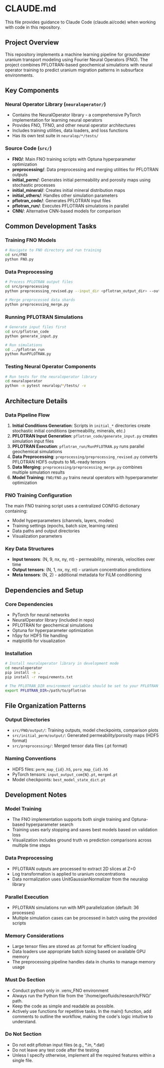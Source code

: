 # CLAUDE.md

This file provides guidance to Claude Code (claude.ai/code) when working with code in this repository.

## Project Overview

This repository implements a machine learning pipeline for groundwater uranium transport modeling using Fourier Neural Operators (FNO). The project combines PFLOTRAN-based geochemical simulations with neural operator training to predict uranium migration patterns in subsurface environments.

## Key Components

### Neural Operator Library (`neuraloperator/`)
- Contains the NeuralOperator library - a comprehensive PyTorch implementation for learning neural operators
- Provides FNO, TFNO, and other neural operator architectures
- Includes training utilities, data loaders, and loss functions
- Has its own test suite in `neuralop/*/tests/`

### Source Code (`src/`)
- **FNO/**: Main FNO training scripts with Optuna hyperparameter optimization
- **preprocessing/**: Data preprocessing and merging utilities for PFLOTRAN outputs
- **initial_perm/**: Generates initial permeability and porosity maps using stochastic processes
- **initial_mineral/**: Creates initial mineral distribution maps
- **initial_others/**: Handles other simulation parameters
- **pflotran_code/**: Generates PFLOTRAN input files
- **pflotran_run/**: Executes PFLOTRAN simulations in parallel
- **CNN/**: Alternative CNN-based models for comparison

## Common Development Tasks

### Training FNO Models
```bash
# Navigate to FNO directory and run training
cd src/FNO
python FNO.py
```

### Data Preprocessing
```bash
# Process PFLOTRAN output files
cd src/preprocessing
python preprocessing_revised.py --input_dir <pflotran_output_dir> --output <output_file>

# Merge preprocessed data shards
python preprocessing_merge.py
```

### Running PFLOTRAN Simulations
```bash
# Generate input files first
cd src/pflotran_code
python generate_input.py

# Run simulations
cd ../pflotran_run
python RunPFLOTRAN.py
```

### Testing Neural Operator Components
```bash
# Run tests for the neuraloperator library
cd neuraloperator
python -m pytest neuralop/*/tests/ -v
```

## Architecture Details

### Data Pipeline Flow
1. **Initial Conditions Generation**: Scripts in `initial_*` directories create stochastic initial conditions (permeability, minerals, etc.)
2. **PFLOTRAN Input Generation**: `pflotran_code/generate_input.py` creates simulation input files
3. **PFLOTRAN Execution**: `pflotran_run/RunPFLOTRAN.py` runs parallel geochemical simulations
4. **Data Preprocessing**: `preprocessing/preprocessing_revised.py` converts PFLOTRAN HDF5 outputs to ML-ready tensors
5. **Data Merging**: `preprocessing/preprocessing_merge.py` combines multiple simulation results
6. **Model Training**: `FNO/FNO.py` trains neural operators with hyperparameter optimization

### FNO Training Configuration
The main FNO training script uses a centralized CONFIG dictionary containing:
- Model hyperparameters (channels, layers, modes)
- Training settings (epochs, batch size, learning rates)
- Data paths and output directories
- Visualization parameters

### Key Data Structures
- **Input tensors**: (N, 9, nx, ny, nt) - permeability, minerals, velocities over time
- **Output tensors**: (N, 1, nx, ny, nt) - uranium concentration predictions
- **Meta tensors**: (N, 2) - additional metadata for FiLM conditioning

## Dependencies and Setup

### Core Dependencies
- PyTorch for neural networks
- NeuralOperator library (included in repo)
- PFLOTRAN for geochemical simulations
- Optuna for hyperparameter optimization
- h5py for HDF5 file handling
- matplotlib for visualization

### Installation
```bash
# Install neuraloperator library in development mode
cd neuraloperator
pip install -e .
pip install -r requirements.txt

# The PFLOTRAN_DIR environment variable should be set to your PFLOTRAN installation
export PFLOTRAN_DIR=/path/to/pflotran
```

## File Organization Patterns

### Output Directories
- `src/FNO/output/`: Training outputs, model checkpoints, comparison plots
- `src/initial_perm/output/`: Generated permeability/porosity maps (HDF5 format)
- `src/preprocessing/`: Merged tensor data files (.pt format)

### Naming Conventions
- HDF5 files: `perm_map_{id}.h5`, `poro_map_{id}.h5`
- PyTorch tensors: `input_output_com{N}.pt`, `merged.pt`
- Model checkpoints: `best_model_state_dict.pt`

## Development Notes

### Model Training
- The FNO implementation supports both single training and Optuna-based hyperparameter search
- Training uses early stopping and saves best models based on validation loss
- Visualization includes ground truth vs prediction comparisons across multiple time steps

### Data Preprocessing
- PFLOTRAN outputs are processed to extract 2D slices at Z=0
- Log transformation is applied to uranium concentrations
- Data normalization uses UnitGaussianNormalizer from the neuralop library

### Parallel Execution
- PFLOTRAN simulations run with MPI parallelization (default: 36 processes)
- Multiple simulation cases can be processed in batch using the provided scripts

### Memory Considerations
- Large tensor files are stored as .pt format for efficient loading
- Data loaders use appropriate batch sizing based on available GPU memory
- The preprocessing pipeline handles data in chunks to manage memory usage

### Must Do Section
- Conduct python only in .venv_FNO environment
- Always run the Python file from the '/home/geofluids/research/FNO/' path.
- Keep the code as simple and readable as possible.
- Actively use functions for repetitive tasks. In the main() function, add comments to outline the workflow, making the code's logic intuitive to understand.

### Do Not Section
- Do not edit pflotran input files (e.g., *.in, *.dat)
- Do not leave any test code after the testing
- Unless I specify otherwise, implement all the required features within a single file.